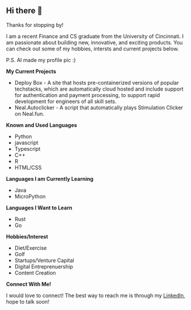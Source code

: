 ## Hi there 👋

<p>Thanks for stopping by! 

I am a recent Finance and CS graduate from the University of Cincinnati. I am passionate about building new, innovative, and exciting products. You can check out some of my hobbies, intersts and current projects below.

P.S. AI made my profile pic :)
</p>

<div id="current_projects">
    <p>
        <b>My Current Projects </b>
    </p>
    <ul>
        <li> Deploy Box - A site that hosts pre-containerized versions of popular techstacks, which are automatically cloud hosted and include support for authentication and payment processing, to support rapid development for engineers of all skill sets.</li>
        <li>Neal.Autoclicker - A script that automatically plays Stimulation Clicker on Neal.fun.</li>
    </ul>
</div>

<div id="known_languages">
    <p>
        <b>Known and Used Languages</b>
    </p>
    <ul>
        <li>Python</li>
        <li>javascript</li>
        <li>Typescript</li>
        <li>C++</li>
        <li>R</li>
        <li>HTML/CSS</li>
    </ul>
</div>

<div id="languages_im_currently_learning">
    <p>
        <b>Languages I am Currently Learning</b>
    </p>
    <ul>
        <li>Java</li>
        <li>MicroPython</li>
    </ul>
</div>

<div id="languages_im_learning">
    <p>
        <b>Languages I Want to Learn</b>
    </p>
    <ul>
        <li>Rust</li>
        <li>Go</li>
    </ul>
</div>

<div id="hobbies_interests">
    <p>
        <b>Hobbies/Interest</b>
    </p>
    <ul>
        <li>Diet/Exercise</li>
        <li>Golf</li>
        <li>Startups/Venture Capital</li>
        <li>Digital Entreprenuership</li>
        <li>Content Creation</li>
    </ul>
</div>

<div id="connect_with_me">
    <p>
        <b>Connect With Me!</b>
    </p>
    <p>I would love to connect! The best way to reach me is through my <a href="https://www.linkedin.com/in/jacobwernke/">LinkedIn</a>, hope to talk soon!</p>
</div>

<!--
**WernkeJD/Wernkejd** is a ✨ _special_ ✨ repository because its `README.md` (this file) appears on your GitHub profile.

Here are some ideas to get you started:

- 🔭 I’m currently working on ...
- 🌱 I’m currently learning ...
- 👯 I’m looking to collaborate on ...
- 🤔 I’m looking for help with ...
- 💬 Ask me about ...
- 📫 How to reach me: ...
- 😄 Pronouns: ...
- ⚡ Fun fact: ...
-->
